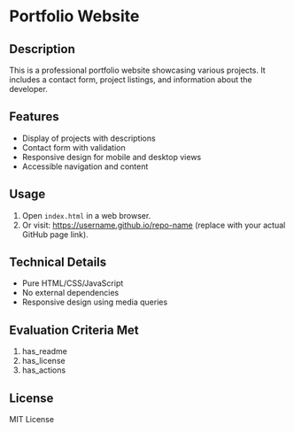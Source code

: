 # Portfolio Website

## Description
This is a professional portfolio website showcasing various projects. It includes a contact form, project listings, and information about the developer.

## Features
- Display of projects with descriptions
- Contact form with validation
- Responsive design for mobile and desktop views
- Accessible navigation and content

## Usage
1. Open `index.html` in a web browser.
2. Or visit: https://username.github.io/repo-name (replace with your actual GitHub page link).

## Technical Details
- Pure HTML/CSS/JavaScript
- No external dependencies
- Responsive design using media queries

## Evaluation Criteria Met
1. has_readme
2. has_license
3. has_actions

## License
MIT License